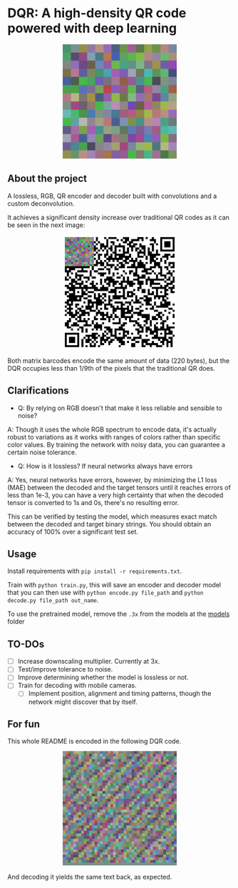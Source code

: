 # DQR: A high-density QR code powered with deep learning

<p align="center">
  <img src="images/dqr.png" alt="Logo" width="256">
</p>

## About the project
A lossless, RGB, QR encoder and decoder built with convolutions 
and a custom deconvolution.

It achieves a significant density increase over traditional QR 
codes as it can be seen in the next image:

<p align="center">
  <img src="images/qr.png" alt="Comparison between qr and dqr" width="256">
</p>

Both matrix barcodes encode the same amount of data (220 bytes),
but the DQR occupies less than 1/9th of the pixels that the 
traditional QR does.

## Clarifications
- Q: By relying on RGB doesn't that make it less reliable and sensible to noise?

A: Though it uses the whole RGB spectrum to encode data, 
it's actually robust to variations as it works with 
ranges of colors rather than specific color values. By training 
the network with noisy data, you can guarantee a certain noise
tolerance.

- Q: How is it lossless? If neural networks always have errors

A: Yes, neural networks have errors, however, by minimizing the 
L1 loss (MAE) between the decoded and the target tensors until 
it reaches errors of less than 1e-3, you can have a very high 
certainty that when the decoded tensor is converted to 1s and 0s,
there's no resulting error. 

This can be verified by testing the model, which
measures exact match between the decoded and target binary strings.
You should obtain an accuracy of 100% over a significant test 
set.

## Usage
Install requirements with `pip install -r requirements.txt`.

Train with `python train.py`, this will save an encoder and
decoder model that you can then use with `python encode.py file_path`
and `python decode.py file_path out_name`.

To use the pretrained model, remove the `.3x` from the models at
the [models](./models) folder

## TO-DOs
- [ ] Increase downscaling multiplier. Currently at 3x.
- [ ] Test/improve tolerance to noise.
- [ ] Improve determining whether the model is lossless or not.
- [ ] Train for decoding with mobile cameras.
  - [ ] Implement position, alignment and timing patterns, though the network might discover that by itself.

## For fun
This whole README is encoded in the following DQR code.

<p align="center">
  <img src="images/readme.png" alt="Logo" width="256">
</p>

And decoding it yields the same text back, as expected.
